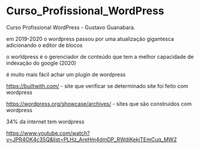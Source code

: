 # Curso_Profissional_WordPress
Curso Profissional WordPress - Gustavo Guanabara.

em 2019-2020 o wordpress passou por uma atualização gigantesca adicionando o editor de blocos

o worldpress é o gerenciador de conteúdo que tem a melhor capacidade de indexação do google (2020)

é muito mais fácil achar um plugin de wordpress

https://builtwith.com/ - site que verificar se determinado site foi feito com wordpress

https://wordpress.org/showcase/archives/ - sites que são construidos com wordpress

34% da internet tem wordpress

https://www.youtube.com/watch?v=JPR4OK4c35Q&list=PLHz_AreHm4dmDP_RWdiKekjTEmCuq_MW2
